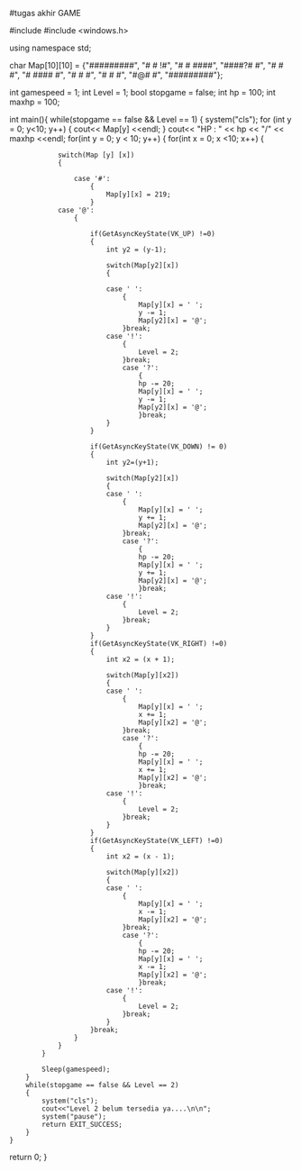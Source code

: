 #tugas akhir GAME

#include <iostream>
#include <windows.h>

using namespace std;

char Map[10][10] = {"#########",
                    "#  #   !#",
                    "#  # ####",
                    "####?#  #",
                    "#    #  #",
                    "# ####  #",
                    "# #     #",
                    "# #     #",
                    "#@#     #",
                    "#########"};

int gamespeed = 1;
int Level = 1;
bool stopgame = false;
int hp = 100;
int maxhp = 100;

int main(){
    while(stopgame == false && Level == 1)
    {
        system("cls");
        for (int y = 0; y<10; y++)
        {
            cout<< Map[y] <<endl;
        }
        cout<< "HP : " << hp << "/" << maxhp <<endl;
        for(int y = 0; y < 10; y++)
        {
            for(int x = 0; x <10; x++)
            {

                switch(Map [y] [x])
                {

                	case '#':
                		{
                			Map[y][x] = 219;
						}
                case '@':
                    {

                        if(GetAsyncKeyState(VK_UP) !=0)
                        {
                            int y2 = (y-1);

                            switch(Map[y2][x])
                            {

                            case ' ':
                                {
                                    Map[y][x] = ' ';
                                    y -= 1;
                                    Map[y2][x] = '@';
                                }break;
                            case '!':
                                {
                                    Level = 2;
                                }break;
                                case '?':
                                	{
                                	hp -= 20;
                                	Map[y][x] = ' ';
                                    y -= 1;
                                    Map[y2][x] = '@';
									}break;
                            }
                        }

                        if(GetAsyncKeyState(VK_DOWN) != 0)
                        {
                            int y2=(y+1);

                            switch(Map[y2][x])
                            {
                            case ' ':
                                {
                                    Map[y][x] = ' ';
                                    y += 1;
                                    Map[y2][x] = '@';
                                }break;
                                case '?':
                                	{
                                	hp -= 20;
                                	Map[y][x] = ' ';
                                    y += 1;
                                    Map[y2][x] = '@';
									}break;
                            case '!':
                                {
                                    Level = 2;
                                }break;
                            }
                        }
                        if(GetAsyncKeyState(VK_RIGHT) !=0)
                        {
                            int x2 = (x + 1);

                            switch(Map[y][x2])
                            {
                            case ' ':
                                {
                                    Map[y][x] = ' ';
                                    x += 1;
                                    Map[y][x2] = '@';
                                }break;
                                case '?':
                                	{
                                	hp -= 20;
                                	Map[y][x] = ' ';
                                    x += 1;
                                    Map[y][x2] = '@';
									}break;
                            case '!':
                                {
                                    Level = 2;
                                }break;
                            }
                        }
                        if(GetAsyncKeyState(VK_LEFT) !=0)
                        {
                            int x2 = (x - 1);

                            switch(Map[y][x2])
                            {
                            case ' ':
                                {
                                    Map[y][x] = ' ';
                                    x -= 1;
                                    Map[y][x2] = '@';
                                }break;
                                case '?':
                                	{
                                	hp -= 20;
                                	Map[y][x] = ' ';
                                    x -= 1;
                                    Map[y][x2] = '@';
									}break;
                            case '!':
                                {
                                    Level = 2;
                                }break;
                            }
                        }break;
                    }
                }
            }

            Sleep(gamespeed);
        }
        while(stopgame == false && Level == 2)
        {
            system("cls");
            cout<<"Level 2 belum tersedia ya....\n\n";
            system("pause");
            return EXIT_SUCCESS;
        }
    }
return 0;
}

